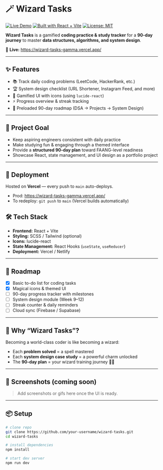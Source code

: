 
# 🪄 Wizard Tasks

[![Live Demo](https://img.shields.io/badge/Live%20Demo-Visit-green)](https://wizard-tasks-gamma.vercel.app/)
[![Built with React + Vite](https://img.shields.io/badge/React%20%2B%20Vite-Ready-blue)](#)
[![License: MIT](https://img.shields.io/badge/License-MIT-informational)](#license)

**Wizard Tasks** is a gamified **coding practice & study tracker** for a **90-day journey** to master **data structures, algorithms, and system design**.

🔗 **Live:** https://wizard-tasks-gamma.vercel.app/

---

## ✨ Features
- 📚 Track daily coding problems (LeetCode, HackerRank, etc.)
- 🏆 System design checklist (URL Shortener, Instagram Feed, and more)
- 🔮 Gamified UI with icons (using `lucide-react`)
- ⚡ Progress overview & streak tracking
- 📖 Preloaded 90-day roadmap (DSA → Projects → System Design)

---

## 🎯 Project Goal
- Keep aspiring engineers consistent with daily practice  
- Make studying fun & engaging through a themed interface  
- Provide a **structured 90-day plan** toward FAANG-level readiness  
- Showcase React, state management, and UI design as a portfolio project  

---

## 🚀 Deployment

Hosted on **Vercel** — every push to `main` auto-deploys.

- Prod: https://wizard-tasks-gamma.vercel.app/
- To redeploy: `git push` to `main` (Vercel builds automatically)


## 🛠 Tech Stack
- **Frontend:** React + Vite  
- **Styling:** SCSS / Tailwind (optional)  
- **Icons:** lucide-react  
- **State Management:** React Hooks (`useState`, `useReducer`)  
- **Deployment:** Vercel / Netlify  

---

## 🚀 Roadmap
- [x] Basic to-do list for coding tasks  
- [x] Magical icons & themed UI  
- [ ] 90-day progress tracker with milestones  
- [ ] System design module (Week 9–12)  
- [ ] Streak counter & daily reminders  
- [ ] Cloud sync (Firebase / Supabase)  

---

## 🌟 Why “Wizard Tasks”?
Becoming a world-class coder is like becoming a wizard:  
- Each **problem solved** = a spell mastered  
- Each **system design case study** = a powerful charm unlocked  
- The **90-day plan** = your wizard training journey 🧙‍♂️  

---

## 📸 Screenshots (coming soon)
> Add screenshots or gifs here once the UI is ready.

---

## 📦 Setup
```bash
# clone repo
git clone https://github.com/your-username/wizard-tasks.git
cd wizard-tasks

# install dependencies
npm install

# start dev server
npm run dev
